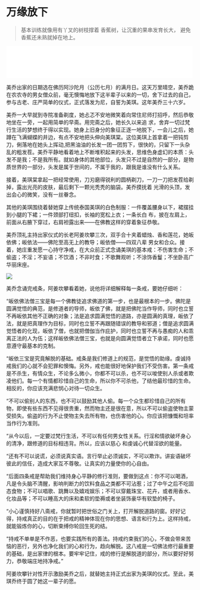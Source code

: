 # 万缘放下
>基本训练就像用有丫叉的树枝撑着
>香蕉树，让沉重的果串发育长大，
>避免香蕉还未熟就掉在地上。

<iframe frameborder="0" marginwidth="0" marginheight="0" width=500 height=86 src="./mp3/2-0.mp3"></iframe>

美乔出家的日期选在佛历阿沙陀月（公历七月）的满月日。这天万里晴空，美乔跪在农农寺的男女僧众前，毫无懊悔地放下这半辈子以来的一切，舍下过去的自己，参与古老、庄严简单的仪式，正式落发为尼，自誓为美琪。这年美乔三十六岁。

美乔一大早就到寺院准备剃度，她忐忑不安地微笑着向常住尼师打招呼，然后恭敬地坐在一旁，一起用简单的早斋。用完斋之后，她长久以来追
求，舍弃一切过梵行生活的梦想终于得以实现。她身上旧身分的象征正逐一地脱下，一会儿之后，她蹲在飞满蝴蝶的井边，有点不安地把头伸向美琪棠。这位美琪上首拿着一把钝剪刀，俐落地在她头上挥动,把黑油油的长发一团一团剪下，很快的，只留下一头杂乱的粗发茬。美乔平静地看着地上不断堆积起来的头发，思维色身虚幻的本质：头发不是我；不是我所有。就如身体的其他部位，头发只不过是自然的一部分，是物质世界的一部分，头发是属于世间的，不属于我的，跟我是谁没有什么关系。

接着，美琪棠拿起一把经常使用，刀刃磨得锐利的圆柄剃刀，一刀一刀把发茬给剃掉，露出光亮的皮肤，最后剩下一颗光秃秃的脑袋。美乔摸抚着
光滑的头顶，发出会心的微笑，没有一丝眷念。

其他的美琪围绕着替她穿上传统泰国美琪的白色制服：一件覆盖腰身以下，裙摆挂到小腿的下裙；一件颈部打纽扣，长袖的宽松上衣；一条长白
布，披在左肩上，前面从右腋下穿过，右肩袒露出来——在佛教这样的穿着象征恭敬。

美乔顶礼主持出家仪式的长老阿姜坎攀三次，双手合十夹着蜡烛、香和莲花，她皈依佛；皈依法——佛陀至高无上的教导；皈依僧——四双八辈
男女和合众。接着，她庄重发愿一心持守净戒，在大众前正式念诵美琪的基本戒：不伤害生命；不偷盗；不淫；不妄语；不饮酒；不非时食；不歌舞观听；不涂饰香鬘；不坐卧高广华丽床座。

![](./img/2-0.webp)

美乔念诵完戒条，阿姜坎攀看着她，说他将详细解释每一条戒，要她仔细听：

“皈依佛法僧三宝是每一个佛教徒追求佛道的第一步，也是最根本的一步。佛陀是圆满觉悟的典范，是修道者的导师，皈依了佛，就是把佛陀当作导师，同时也立誓不再皈依其他不正确的对象；法是追求圆满觉悟的道路，亦是圆满的真理，皈依了法，就是把真理作为目标，同时也立誓不再跟随错误的教导和邪道；僧是追求圆满觉悟者的化现，皈依了僧，也就把僧伽当作庇护，同时也立誓不再与愚痴的人和乖离正法的人为伍；这样皈依佛法僧三宝，也就是向圆满觉悟者立下承诺，同时也愿意遵守最基本的克制。

“皈依三宝是究竟解脱的基础。戒条是我们修道上的规范，是觉悟的助缘。虔诚持戒我们的心就不会犯罪和懊悔。另外，戒也能很好地保护我们不受伤害。第一条戒是不杀生，有情众生，不论多么微小，你都不可以杀，也不可以唆使别人杀或者欺凌他们。每一个有情都珍惜自己的生命，所以你不可杀他，了结他最珍惜的生命。相反的，你应该充满悲悯心对待一切众生。

“不可以偷别人的东西，也不可以鼓励其他人偷。每一个众生都珍惜自己的所有物，即使有些东西不见得很贵重，然而物主还是很在意，所以不可以偷盗使物主蒙受损失。偷盗的行为不止使物主失去所有物，也伤害他的心。你应该把慷慨和坦率当作行为准则。

“从今以后，一定要过梵行生活，不可以有任何男女性关系。行淫和情欲破坏身心的清净，跟修道的目标相违背。所以，应该以慈心
和虔诚心代替淫欲的能量。

“还有不可以说谎，必须说真实语。言行举止必须诚实，不可以欺诈。讲妄语破坏彼此的信任，造成大家互不尊敬。让真实的力量使你的心自由。

“后面四条戒是帮助我们维持身心平静的修行准则，要做到这点：你不可以喝酒，凡是令头脑不清醒，影响判断力的饮料食品之类都不可沾惹；过了中午之后不吃固态食物；不可以唱歌、跳舞以及嬉戏娱乐；不可以穿戴珠宝、花卉，或者用香水、化妆品等；不可以睡高大的床和柔软的垫褥或者坐装饰豪华有软垫的椅子。

“小心谨慎持好八斋戒，你就暂时把世俗之门关上，打开解脱道路的窗。好好记得，持戒真正的目的在于把戒的精神体现在你的思想、语言和行为上。这样持戒，就能锻炼你的心，切断束缚你轮回生死的结。

“持戒不单单是不作恶，也要实践所有的善法。持戒约束我们的心，不做会带来苦恼的恶行，另外也净化我们的心和行为，趋向解脱。这八戒是一切佛法修行最重要的基础，是出家律的根本。要牢牢记住，戒的修行是解脱道的部分，所以要好好努力，恭敬端庄地持净戒。”

阿姜坎攀针对性开示激励美乔之后，就替她主持正式出家为美琪的仪式。至此，美琪乔终于圆了她这一辈子的愿。
